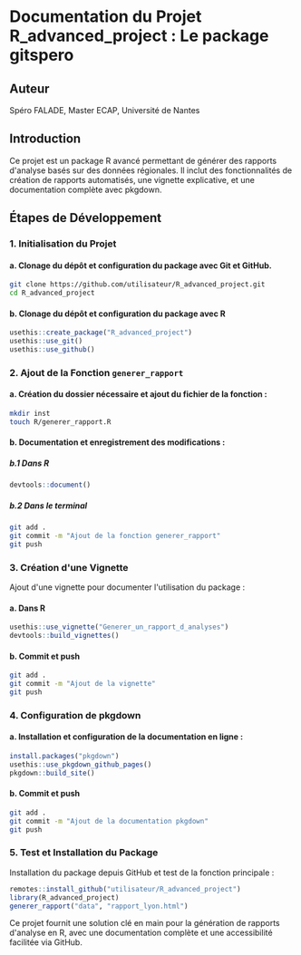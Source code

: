 # Documentation du Projet R_advanced_project : Le package gitspero

## Auteur
Spéro FALADE, Master ECAP, Université de Nantes

## Introduction
Ce projet est un package R avancé permettant de générer des rapports d'analyse basés sur des données régionales. Il inclut des fonctionnalités de création de rapports automatisés, une vignette explicative, et une documentation complète avec pkgdown.

## Étapes de Développement

### 1. Initialisation du Projet

#### a. Clonage du dépôt et configuration du package avec Git et GitHub.
```bash
git clone https://github.com/utilisateur/R_advanced_project.git
cd R_advanced_project
```

#### b. Clonage du dépôt et configuration du package avec R
```R
usethis::create_package("R_advanced_project")
usethis::use_git()
usethis::use_github()
```

### 2. Ajout de la Fonction `generer_rapport`

#### a. Création du dossier nécessaire et ajout du fichier de la fonction :
```bash
mkdir inst
touch R/generer_rapport.R
```

#### b. Documentation et enregistrement des modifications :
##### b.1 Dans R
```R
devtools::document()
```

##### b.2 Dans le terminal 
```bash
git add .
git commit -m "Ajout de la fonction generer_rapport"
git push
```

### 3. Création d'une Vignette
Ajout d'une vignette pour documenter l'utilisation du package :

#### a. Dans R
```R
usethis::use_vignette("Generer_un_rapport_d_analyses")
devtools::build_vignettes()
```

#### b. Commit et push
```bash
git add .
git commit -m "Ajout de la vignette"
git push
```

### 4. Configuration de pkgdown

#### a. Installation et configuration de la documentation en ligne :
```R
install.packages("pkgdown")
usethis::use_pkgdown_github_pages()
pkgdown::build_site()
```

#### b. Commit et push
```bash
git add .
git commit -m "Ajout de la documentation pkgdown"
git push
```

### 5. Test et Installation du Package
Installation du package depuis GitHub et test de la fonction principale :
```R
remotes::install_github("utilisateur/R_advanced_project")
library(R_advanced_project)
generer_rapport("data", "rapport_lyon.html")
```

Ce projet fournit une solution clé en main pour la génération de rapports d'analyse en R, avec une documentation complète et une accessibilité facilitée via GitHub.
